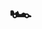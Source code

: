 # 🏎️

<!---
[Twitter](https://twitter.com/_Knight_Breaker)

SAC Code <sup>[1]</sup>: ``

---
 
<sub>[1] In connection with Epic Games’ Support-A-Creator Program, I may receive a commission from certain in-game purchases.</sub>
--->

<!---
KnightBreaker/KnightBreaker is a ✨ special ✨ repository because its `README.md` (this file) appears on your GitHub profile.
You can click the Preview link to take a look at your changes.
--->
